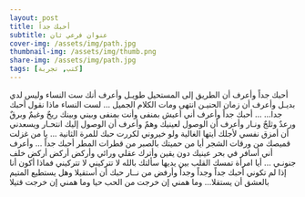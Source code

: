 ```yaml
---
layout: post
title: أحبك جداً
subtitle: عنوان فرعي ثان
cover-img: /assets/img/path.jpg
thumbnail-img: /assets/img/thumb.png
share-img: /assets/img/path.jpg
tags: [كتب, تجربة]
---
```


أحبك جداً
وأعرف أن الطريق إلى المستحيل طويـل
وأعرف أنك ست النساء
وليس لدي بديـل
وأعرف أن زمان الحنيـن انتهى
ومات الكلام الجميل
...
لست النساء ماذا نقول
أحبك جدا...
...
أحبك جداً وأعرف أني أعيش بمنفى
وأنت بمنفى
وبيني وبينك
ريحٌ
وغيمٌ
وبرقٌ
ورعدٌ
وثلجٌ ونـار
وأعرف أن الوصول لعينيك وهمٌ
وأعرف أن الوصول إليك
انتحـار
ويسعدني
أن أمزق نفسي لأجلك أيتها الغالية
ولو خيروني
لكررت حبك للمرة الثانية
...
يا من غزلت قميصك من ورقات الشجر
أيا من حميتك بالصبر من قطرات المطر
أحبك جداً
...
وأعرف أني أسافر في بحر عينيك
دون يقين
وأترك عقلي ورائي وأركض
أركض
أركض خلف جنونـي
...
أيا امرأة تمسك القلب بين يديها
سألتك بالله لا تتركيني
لا تتركيني
فماذا أكون أنا إذا لم تكوني
أحبك جداً
وجداً وجداً
وأرفض من نــار حبك أن أستقيلا
وهل يستطيع المتيم بالعشق أن يستقلا...
وما همني
إن خرجت من الحب حيا
وما همني
إن خرجت قتيلا